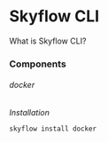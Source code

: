 # Skyflow CLI

What is Skyflow CLI?

### Components

###### docker
_Installation_
```
skyflow install docker
```